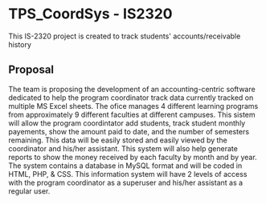 # TPS_CoordSys - IS2320

This IS-2320 project is created to track students' accounts/receivable history

## Proposal

The team is proposing the development of an accounting-centric software dedicated to help the program coordinator track data currently tracked on multiple MS Excel sheets.
The ofice manages 4 different learning programs from approximately 9 different faculties at different campuses. This sistem will allow the program coordintator add students, track student monthly payements, show the amount paid to date, and the number of semesters remaining.
This data will be easily stored and easily viewed by the coordinator and his/her assistant. This system will also help generate reports to show the money received by each faculty by month and by year.
The system contains a database in MySQL format and will be coded in HTML, PHP, & CSS. This information system will have 2 levels of access with the program coordinator as a superuser and his/her assistant as a regular user.
